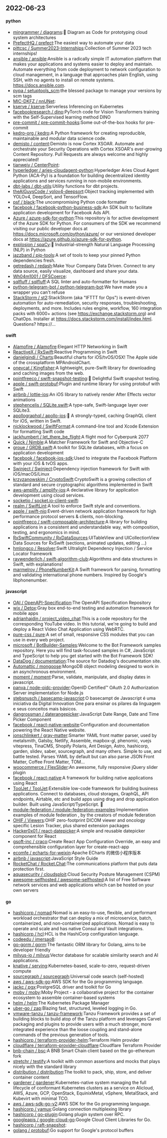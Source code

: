 ## 2022-06-23

#### python
* [mingrammer / diagrams](https://github.com/mingrammer/diagrams):🎨
Diagram as Code for prototyping cloud system architectures
* [PrefectHQ / prefect](https://github.com/PrefectHQ/prefect):The easiest way to automate your data
* [pittcsc / Summer2023-Internships](https://github.com/pittcsc/Summer2023-Internships):Collection of Summer 2023 tech internships!
* [ansible / ansible](https://github.com/ansible/ansible):Ansible is a radically simple IT automation platform that makes your applications and systems easier to deploy and maintain. Automate everything from code deployment to network configuration to cloud management, in a language that approaches plain English, using SSH, with no agents to install on remote systems. https://docs.ansible.com.
* [pypa / setuptools_scm](https://github.com/pypa/setuptools_scm):the blessed package to manage your versions by scm tags
* [MIC-DKFZ / nnUNet](https://github.com/MIC-DKFZ/nnUNet):
* [kserve / kserve](https://github.com/kserve/kserve):Serverless Inferencing on Kubernetes
* [facebookresearch / dino](https://github.com/facebookresearch/dino):PyTorch code for Vision Transformers training with the Self-Supervised learning method DINO
* [pre-commit / pre-commit-hooks](https://github.com/pre-commit/pre-commit-hooks):Some out-of-the-box hooks for pre-commit
* [kedro-org / kedro](https://github.com/kedro-org/kedro):A Python framework for creating reproducible, maintainable and modular data science code.
* [demisto / content](https://github.com/demisto/content):Demisto is now Cortex XSOAR. Automate and orchestrate your Security Operations with Cortex XSOAR's ever-growing Content Repository. Pull Requests are always welcome and highly appreciated!
* [tianweiy / CenterPoint](https://github.com/tianweiy/CenterPoint):
* [hyperledger / aries-cloudagent-python](https://github.com/hyperledger/aries-cloudagent-python):Hyperledger Aries Cloud Agent Python (ACA-Py) is a foundation for building decentralized identity applications and services running in non-mobile environments.
* [dbt-labs / dbt-utils](https://github.com/dbt-labs/dbt-utils):Utility functions for dbt projects.
* [theAIGuysCode / yolov4-deepsort](https://github.com/theAIGuysCode/yolov4-deepsort):Object tracking implemented with YOLOv4, DeepSort, and TensorFlow.
* [psf / black](https://github.com/psf/black):The uncompromising Python code formatter
* [facebook / facebook-python-business-sdk](https://github.com/facebook/facebook-python-business-sdk):An SDK built to facilitate application development for Facebook Ads API.
* [Azure / azure-sdk-for-python](https://github.com/Azure/azure-sdk-for-python):This repository is for active development of the Azure SDK for Python. For consumers of the SDK we recommend visiting our public developer docs at https://docs.microsoft.com/python/azure/ or our versioned developer docs at https://azure.github.io/azure-sdk-for-python.
* [explosion / spaCy](https://github.com/explosion/spaCy):💫
Industrial-strength Natural Language Processing (NLP) in Python
* [jazzband / pip-tools](https://github.com/jazzband/pip-tools):A set of tools to keep your pinned Python dependencies fresh.
* [getredash / redash](https://github.com/getredash/redash):Make Your Company Data Driven. Connect to any data source, easily visualize, dashboard and share your data.
* [Wh04m1001 / DFSCoerce](https://github.com/Wh04m1001/DFSCoerce):
* [sqlfluff / sqlfluff](https://github.com/sqlfluff/sqlfluff):A SQL linter and auto-formatter for Humans
* [python-telegram-bot / python-telegram-bot](https://github.com/python-telegram-bot/python-telegram-bot):We have made you a wrapper you can't refuse
* [StackStorm / st2](https://github.com/StackStorm/st2):StackStorm (aka "IFTTT for Ops") is event-driven automation for auto-remediation, security responses, troubleshooting, deployments, and more. Includes rules engine, workflow, 160 integration packs with 6000+ actions (see https://exchange.stackstorm.org) and ChatOps. Installer at https://docs.stackstorm.com/install/index.html. Questions? https://…

#### swift
* [Alamofire / Alamofire](https://github.com/Alamofire/Alamofire):Elegant HTTP Networking in Swift
* [ReactiveX / RxSwift](https://github.com/ReactiveX/RxSwift):Reactive Programming in Swift
* [danielgindi / Charts](https://github.com/danielgindi/Charts):Beautiful charts for iOS/tvOS/OSX! The Apple side of the crossplatform MPAndroidChart.
* [onevcat / Kingfisher](https://github.com/onevcat/Kingfisher):A lightweight, pure-Swift library for downloading and caching images from the web.
* [pointfreeco / swift-snapshot-testing](https://github.com/pointfreeco/swift-snapshot-testing):📸
Delightful Swift snapshot testing.
* [apple / swift-protobuf](https://github.com/apple/swift-protobuf):Plugin and runtime library for using protobuf with Swift
* [airbnb / lottie-ios](https://github.com/airbnb/lottie-ios):An iOS library to natively render After Effects vector animations
* [stephencelis / SQLite.swift](https://github.com/stephencelis/SQLite.swift):A type-safe, Swift-language layer over SQLite3.
* [apollographql / apollo-ios](https://github.com/apollographql/apollo-ios):📱
A strongly-typed, caching GraphQL client for iOS, written in Swift.
* [nicklockwood / SwiftFormat](https://github.com/nicklockwood/SwiftFormat):A command-line tool and Xcode Extension for formatting Swift code
* [jackhumbert / let_there_be_flight](https://github.com/jackhumbert/let_there_be_flight):A flight mod for Cyberpunk 2077
* [Quick / Nimble](https://github.com/Quick/Nimble):A Matcher Framework for Swift and Objective-C
* [groue / GRDB.swift](https://github.com/groue/GRDB.swift):A toolkit for SQLite databases, with a focus on application development
* [facebook / facebook-ios-sdk](https://github.com/facebook/facebook-ios-sdk):Used to integrate the Facebook Platform with your iOS & tvOS apps.
* [Swinject / Swinject](https://github.com/Swinject/Swinject):Dependency injection framework for Swift with iOS/macOS/Linux
* [krzyzanowskim / CryptoSwift](https://github.com/krzyzanowskim/CryptoSwift):CryptoSwift is a growing collection of standard and secure cryptographic algorithms implemented in Swift
* [aws-amplify / amplify-ios](https://github.com/aws-amplify/amplify-ios):A declarative library for application development using cloud services.
* [socketio / socket.io-client-swift](https://github.com/socketio/socket.io-client-swift):
* [realm / SwiftLint](https://github.com/realm/SwiftLint):A tool to enforce Swift style and conventions.
* [apple / swift-nio](https://github.com/apple/swift-nio):Event-driven network application framework for high performance protocol servers & clients, non-blocking.
* [pointfreeco / swift-composable-architecture](https://github.com/pointfreeco/swift-composable-architecture):A library for building applications in a consistent and understandable way, with composition, testing, and ergonomics in mind.
* [RxSwiftCommunity / RxDataSources](https://github.com/RxSwiftCommunity/RxDataSources):UITableView and UICollectionView Data Sources for RxSwift (sections, animated updates, editing ...)
* [hmlongco / Resolver](https://github.com/hmlongco/Resolver):Swift Ultralight Dependency Injection / Service Locator framework
* [raywenderlich / swift-algorithm-club](https://github.com/raywenderlich/swift-algorithm-club):Algorithms and data structures in Swift, with explanations!
* [marmelroy / PhoneNumberKit](https://github.com/marmelroy/PhoneNumberKit):A Swift framework for parsing, formatting and validating international phone numbers. Inspired by Google's libphonenumber.

#### javascript
* [OAI / OpenAPI-Specification](https://github.com/OAI/OpenAPI-Specification):The OpenAPI Specification Repository
* [wix / Detox](https://github.com/wix/Detox):Gray box end-to-end testing and automation framework for mobile apps
* [adrianhajdin / project_video_chat](https://github.com/adrianhajdin/project_video_chat):This is a code repository for the corresponding YouTube video. In this tutorial, we're going to build and deploy a React Video Chat Application using WebRTC.
* [pure-css / pure](https://github.com/pure-css/pure):A set of small, responsive CSS modules that you can use in every web project.
* [microsoft / BotBuilder-Samples](https://github.com/microsoft/BotBuilder-Samples):Welcome to the Bot Framework samples repository. Here you will find task-focused samples in C#, JavaScript and TypeScript to help you get started with the Bot Framework SDK!
* [DataDog / documentation](https://github.com/DataDog/documentation):The source for Datadog's documentation site.
* [Automattic / mongoose](https://github.com/Automattic/mongoose):MongoDB object modeling designed to work in an asynchronous environment.
* [moment / moment](https://github.com/moment/moment):Parse, validate, manipulate, and display dates in javascript.
* [panva / node-oidc-provider](https://github.com/panva/node-oidc-provider):OpenID Certified™ OAuth 2.0 Authorization Server implementation for Node.js
* [stebsnusch / basecamp-javascript](https://github.com/stebsnusch/basecamp-javascript):O basecampt de Javascript é uma iniciativa da Digital Innovation One para ensinar os pilares da linguagem e seus conceitos mais básicos.
* [dangrossman / daterangepicker](https://github.com/dangrossman/daterangepicker):JavaScript Date Range, Date and Time Picker Component
* [facebook / react-native-website](https://github.com/facebook/react-native-website):Configuration and documentation powering the React Native website.
* [jonschlinkert / gray-matter](https://github.com/jonschlinkert/gray-matter):Smarter YAML front matter parser, used by metalsmith, Gatsby, Netlify, Assemble, mapbox-gl, phenomic, vuejs vitepress, TinaCMS, Shopify Polaris, Ant Design, Astro, hashicorp, garden, slidev, saber, sourcegraph, and many others. Simple to use, and battle tested. Parses YAML by default but can also parse JSON Front Matter, Coffee Front Matter, TOM…
* [woocommerce / FlexSlider](https://github.com/woocommerce/FlexSlider):An awesome, fully responsive jQuery slider plugin
* [facebook / react-native](https://github.com/facebook/react-native):A framework for building native applications using React
* [ToolJet / ToolJet](https://github.com/ToolJet/ToolJet):Extensible low-code framework for building business applications. Connect to databases, cloud storages, GraphQL, API endpoints, Airtable, etc and build apps using drag and drop application builder. Built using JavaScript/TypeScript.
🚀
* [module-federation / module-federation-examples](https://github.com/module-federation/module-federation-examples):Implementation examples of module federation , by the creators of module federation
* [OHIF / Viewers](https://github.com/OHIF/Viewers):OHIF zero-footprint DICOM viewer and oncology specific Lesion Tracker, plus shared extension packages
* [Hacker0x01 / react-datepicker](https://github.com/Hacker0x01/react-datepicker):A simple and reusable datepicker component for React
* [gsoft-inc / craco](https://github.com/gsoft-inc/craco):Create React App Configuration Override, an easy and comprehensible configuration layer for create-react-app
* [ecomfe / echarts-for-weixin](https://github.com/ecomfe/echarts-for-weixin):Apache ECharts 的微信小程序版本
* [airbnb / javascript](https://github.com/airbnb/javascript):JavaScript Style Guide
* [RocketChat / Rocket.Chat](https://github.com/RocketChat/Rocket.Chat):The communications platform that puts data protection first.
* [aquasecurity / cloudsploit](https://github.com/aquasecurity/cloudsploit):Cloud Security Posture Management (CSPM)
* [awesome-selfhosted / awesome-selfhosted](https://github.com/awesome-selfhosted/awesome-selfhosted):A list of Free Software network services and web applications which can be hosted on your own servers

#### go
* [hashicorp / nomad](https://github.com/hashicorp/nomad):Nomad is an easy-to-use, flexible, and performant workload orchestrator that can deploy a mix of microservice, batch, containerized, and non-containerized applications. Nomad is easy to operate and scale and has native Consul and Vault integrations.
* [hashicorp / hcl](https://github.com/hashicorp/hcl):HCL is the HashiCorp configuration language.
* [codeedu / imersao8](https://github.com/codeedu/imersao8):
* [go-gorm / gorm](https://github.com/go-gorm/gorm):The fantastic ORM library for Golang, aims to be developer friendly
* [milvus-io / milvus](https://github.com/milvus-io/milvus):Vector database for scalable similarity search and AI applications.
* [knative / serving](https://github.com/knative/serving):Kubernetes-based, scale-to-zero, request-driven compute
* [sourcegraph / sourcegraph](https://github.com/sourcegraph/sourcegraph):Universal code search (self-hosted)
* [aws / aws-sdk-go](https://github.com/aws/aws-sdk-go):AWS SDK for the Go programming language.
* [jackc / pgx](https://github.com/jackc/pgx):PostgreSQL driver and toolkit for Go
* [moby / moby](https://github.com/moby/moby):Moby Project - a collaborative project for the container ecosystem to assemble container-based systems
* [helm / helm](https://github.com/helm/helm):The Kubernetes Package Manager
* [uber-go / zap](https://github.com/uber-go/zap):Blazing fast, structured, leveled logging in Go.
* [vmware-tanzu / tanzu-framework](https://github.com/vmware-tanzu/tanzu-framework):Tanzu Framework provides a set of building blocks to build atop of the Tanzu platform and leverages Carvel packaging and plugins to provide users with a much stronger, more integrated experience than the loose coupling and stand-alone commands of the previous generation of tools.
* [hashicorp / terraform-provider-helm](https://github.com/hashicorp/terraform-provider-helm):Terraform Helm provider
* [cloudflare / terraform-provider-cloudflare](https://github.com/cloudflare/terraform-provider-cloudflare):Cloudflare Terraform Provider
* [bnb-chain / bsc](https://github.com/bnb-chain/bsc):A BNB Smart Chain client based on the go-ethereum fork
* [stretchr / testify](https://github.com/stretchr/testify):A toolkit with common assertions and mocks that plays nicely with the standard library
* [distribution / distribution](https://github.com/distribution/distribution):The toolkit to pack, ship, store, and deliver container content
* [gardener / gardener](https://github.com/gardener/gardener):Kubernetes-native system managing the full lifecycle of conformant Kubernetes clusters as a service on Alicloud, AWS, Azure, GCP, OpenStack, EquinixMetal, vSphere, MetalStack, and Kubevirt with minimal TCO.
* [aws / aws-sdk-go-v2](https://github.com/aws/aws-sdk-go-v2):AWS SDK for the Go programming language.
* [hashicorp / yamux](https://github.com/hashicorp/yamux):Golang connection multiplexing library
* [hashicorp / go-plugin](https://github.com/hashicorp/go-plugin):Golang plugin system over RPC.
* [googleapis / google-cloud-go](https://github.com/googleapis/google-cloud-go):Google Cloud Client Libraries for Go.
* [hashicorp / raft-snapshot](https://github.com/hashicorp/raft-snapshot):
* [golang / protobuf](https://github.com/golang/protobuf):Go support for Google's protocol buffers
